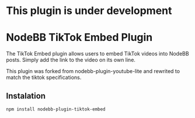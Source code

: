 # This plugin is under development

# NodeBB TikTok Embed Plugin

The TikTok Embed plugin allows users to embed TikTok videos into NodeBB posts. Simply add the link to the video on its own line.

This plugin was forked from nodebb-plugin-youtube-lite and rewrited to match the tiktok specifications.

## Instalation

```
npm install nodebb-plugin-tiktok-embed
```
